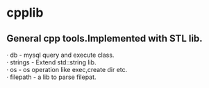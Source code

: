 # cpplib

## General cpp tools.Implemented with STL lib.

· db - mysql query and execute class.  
· strings - Extend std::string lib.  
· os - os operation like exec,create dir etc.  
· filepath - a lib to parse filepat.  
